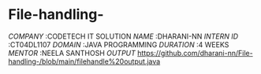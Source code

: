 # File-handling-
*COMPANY* :CODETECH IT SOLUTION
*NAME* :DHARANI-NN
*INTERN ID* :CT04DL1107
*DOMAIN* :JAVA PROGRAMMING
*DURATION* :4 WEEKS
*MENTOR* :NEELA SANTHOSH
*OUTPUT*
https://github.com/dharani-nn/File-handling-/blob/main/filehandle%20output.java
